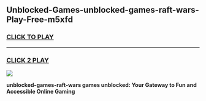 
## Unblocked-Games-unblocked-games-raft-wars-Play-Free-m5xfd
<h3>
<a href="https://premium76.site?title=unblocked-games-raft-wars&ref=21A">CLICK TO PLAY</a></h3>
<hr>

<h3>
<a href="https://premium76.site?title=unblocked-games-raft-wars&ref=21A">CLICK 2 PLAY</a>
  
</h3>

<a href="https://premium76.site?title=unblocked-games-raft-wars&ref=21A"><img src="https://clearcache.store/games.png"></a>


**unblocked-games-raft-wars games unblocked: Your Gateway to Fun and Accessible Online Gaming**
